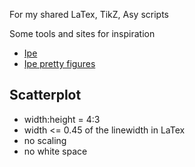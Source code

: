 For my shared LaTex, TikZ, Asy scripts

Some tools and sites for inspiration
* [Ipe](https://ipe.otfried.org/)
* [Ipe pretty figures](https://www.bsaver.io/misc/pretty-figures)

## Scatterplot

* width:height = 4:3
* width <= 0.45 of the linewidth in LaTex
* no scaling
* no white space

